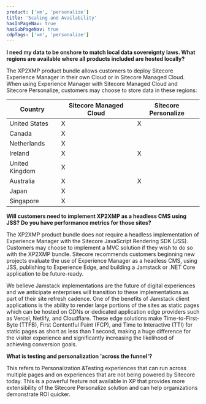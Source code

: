 ```yaml
---
product: ['xm', 'personalize']
title: 'Scaling and Availability'
hasInPageNav: true
hasSubPageNav: true
cdpTags: ['xm', 'personalize']
---
```


**I need my data to be onshore to match local data sovereignty laws. What regions are available where all products included are hosted locally?**

The XP2XMP product bundle allows customers to deploy Sitecore Experience Manager in their own Cloud or in Sitecore Managed Cloud. When using Experience Manager with Sitecore Managed Cloud and Sitecore Personalize, customers may choose to store data in these regions:

| Country        | Sitecore Managed Cloud | Sitecore Personalize |
| -------------- | ---------------------- | -------------------- |
| United States  | X                      | X                    |
| Canada         | X                      |                      |
| Netherlands    | X                      |                      |
| Ireland        | X                      | X                    |
| United Kingdom | X                      |                      |
| Australia      | X                      | X                    |
| Japan          | X                      |                      |
| Singapore      | X                      |                      |

**Will customers need to implement XP2XMP as a headless CMS using JSS? Do you have performance metrics for those sites?**

The XP2XMP product bundle does not require a headless implementation of Experience Manager with the Sitecore JavaScript Rendering SDK (JSS). Customers may choose to implement a MVC solution if they wish to do so with the XP2XMP bundle. Sitecore recommends customers beginning new projects evaluate the use of Experience Manager as a headless CMS, using JSS, publishing to Experience Edge, and building a Jamstack or .NET Core application to be future-ready.

We believe Jamstack implementations are the future of digital experiences and we anticipate enterprises will transition to these implementations as part of their site refresh cadence. One of the benefits of Jamstack client applications is the ability to render large portions of the sites as static pages which can be hosted on CDNs or dedicated application edge providers such as Vercel, Netlify, and Cloudflare. These edge solutions make Time-to-First-Byte (TTFB), First Contentful Paint (FCP), and Time to Interactive (TTI) for static pages as short as less than 1 second, making a huge difference for the visitor experience and significantly increasing the likelihood of achieving conversion goals.

**What is testing and personalization &#39;across the funnel&#39;?**

This refers to Personalization &amp;Testing experiences that can run across multiple pages and on experiences that are not being powered by Sitecore today. This is a powerful feature not available in XP that provides more extensibility of the Sitecore Personalize solution and can help organizations demonstrate ROI quicker.
